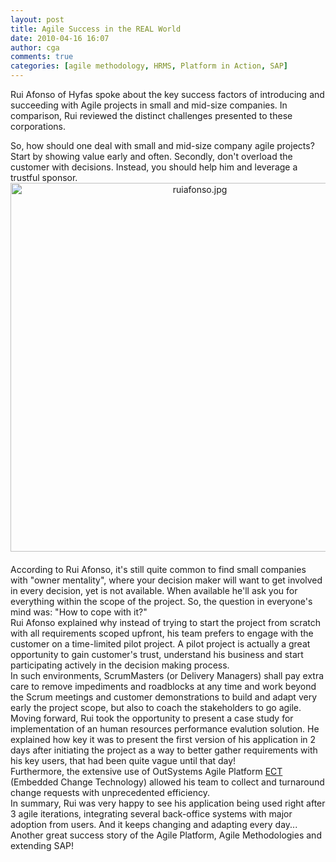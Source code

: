 ```yaml
---
layout: post
title: Agile Success in the REAL World
date: 2010-04-16 16:07
author: cga
comments: true
categories: [agile methodology, HRMS, Platform in Action, SAP]
---
```

Rui Afonso of Hyfas spoke about the key success factors of introducing and succeeding with Agile projects in small and mid-size companies. In comparison, Rui reviewed the distinct challenges presented to these corporations.
<div style="text-align: left;">So, how should one deal with small and mid-size company agile projects? Start by showing value early and often. Secondly, don't overload the customer with decisions. Instead, you should help him and leverage a trustful sponsor.<!--more--></div>
<div></div>
<div><img class="mt-image-center" style="text-align: center; display: block; margin: 0 auto 20px;" alt="ruiafonso.jpg" src="https://www.outsystems.com/blog/wp-content/uploads/2010/04/ruiafonso2.jpg" width="590" /></div>
<div>According to Rui Afonso, it's still quite common to find small companies with "owner mentality", where your decision maker will want to get involved in every decision, yet is not available. When available he'll ask you for everything within the scope of the project. So, the question in everyone's mind was: "How to cope with it?"</div>
<div></div>
<div>Rui Afonso explained why instead of trying to start the project from scratch with all requirements scoped upfront, his team prefers to engage with the customer on a time-limited pilot project. A pilot project is actually a great opportunity to gain customer's trust, understand his business and start participating actively in the decision making process.</div>
<div></div>
<div>In such environments, ScrumMasters (or Delivery Managers) shall pay extra care to remove impediments and roadblocks at any time and work beyond the Scrum meetings and customer demonstrations to build and adapt very early the project scope, but also to coach the stakeholders to go agile.</div>
<div></div>
<div>Moving forward, Rui took the opportunity to present a case study for implementation of an human resources performance evalution solution. He explained how key it was to present the first version of his application in 2 days after initiating the project as a way to better gather requirements with his key users, that had been quite vague until that day!</div>
<div></div>
<div>Furthermore, the extensive use of OutSystems Agile Platform <a href="http://www.outsystems.com/demos/DemoScreen.aspx?Movie=Agile-Management--Embedded-Change-Technology---User-Feedback"><span class="Apple-style-span" style="text-decoration: none;">ECT</span></a> (Embedded Change Technology) allowed his team to collect and turnaround change requests with unprecedented efficiency.</div>
<div></div>
<div>In summary, Rui was very happy to see his application being used right after 3 agile iterations, integrating several back-office systems with major adoption from users. And it keeps changing and adapting every day...</div>
<div></div>
<div>Another great success story of the Agile Platform, Agile Methodologies and extending SAP!</div>
